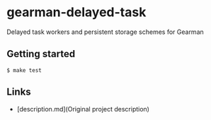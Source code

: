 # gearman-delayed-task

Delayed task workers and persistent storage schemes for Gearman

## Getting started

    $ make test

## Links

* [description.md](Original project description)
